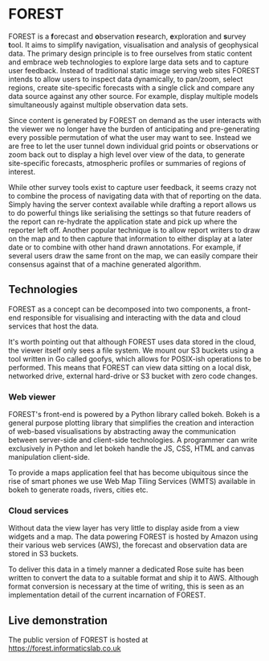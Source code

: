 
# FOREST

FOREST is a **f**orecast and **o**bservation **r**esearch, **e**xploration and **s**urvey **t**ool.
It aims to simplify navigation, visualisation and analysis of geophysical data. The
primary design principle is to free ourselves from static content and embrace web
technologies to explore large data sets and to capture user feedback. Instead of
traditional static image serving web sites FOREST intends to allow users to inspect data
dynamically, to pan/zoom, select regions, create site-specific forecasts with a single click and compare any data source against any other source. For example, display multiple models simultaneously against multiple observation data sets. 

Since content is generated by FOREST on demand as the user interacts with the viewer we no
longer have the burden of anticipating and pre-generating every possible
permutation of what the user may want to see. Instead we are free to let the user tunnel
down individual grid points or observations or zoom back out to display a high level over view
of the data, to generate site-specific forecasts, atmospheric profiles or summaries of regions of interest. 

While other survey tools exist to capture user feedback, it seems crazy not to combine
the process of navigating data with that of reporting on the data. Simply having the server context
available while drafting a report allows us to do powerful things like serialising the settings
so that future readers of the report can re-hydrate the application state and pick up where the reporter left off. Another popular technique is to allow report writers to draw on the map and to then capture that
information to either display at a later date or to combine with other hand drawn annotations. For example, if
several users draw the same front on the map, we can easily compare their consensus against that of a machine
generated algorithm.

## Technologies

FOREST as a concept can be decomposed into two components, a front-end
responsible for visualising and interacting with the data and cloud services
that host the data. 

It's worth pointing out that although FOREST uses data stored in the cloud, the
viewer itself only sees a file system. We mount our S3 buckets using a tool
written in Go called goofys, which allows for POSIX-ish operations to be
performed. This means that FOREST can view data sitting on a local disk,
networked drive, external hard-drive or S3 bucket with zero code changes.

### Web viewer

FOREST's front-end is powered by a Python library called bokeh. Bokeh is a
general purpose plotting library that simplifies the creation and interaction
of web-based visualisations by abstracting away the communication between
server-side and client-side technologies. A programmer can write exclusively
in Python and let bokeh handle the JS, CSS, HTML and canvas manipulation
client-side.

To provide a maps application feel that has become ubiquitous since the rise
of smart phones we use Web Map Tiling Services (WMTS) available in bokeh to
generate roads, rivers, cities etc.

### Cloud services

Without data the view layer has very little to display aside from a view widgets and a map.
The data powering FOREST is hosted by Amazon using their various web services (AWS), the forecast and
observation data are stored in S3 buckets.

To deliver this data in a timely manner a dedicated Rose suite has been written
to convert the data to a suitable format and ship it to AWS. Although format
conversion is necessary at the time of writing, this is seen as an
implementation detail of the current incarnation of FOREST.

## Live demonstration

The public version of FOREST is hosted at https://forest.informaticslab.co.uk

